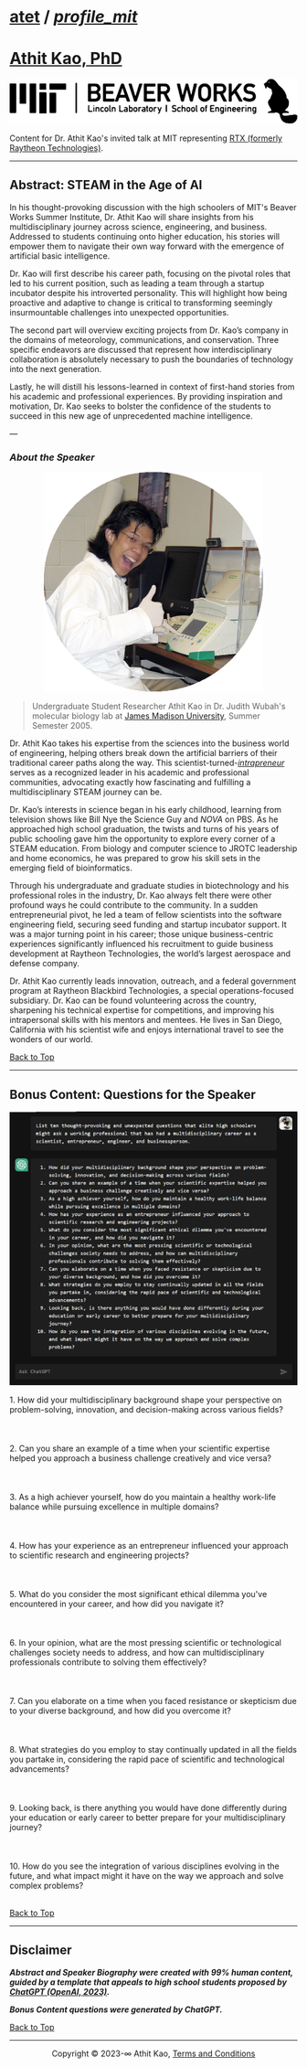 # [atet](https://github.com/atet) / [**_profile_mit_**](https://github.com/atet/profile_mit/blob/main/README.md#atet--profile_mit)

# [Athit Kao, PhD](https://www.athitkao.com)

[![.img/mitllbwsi_logo.png](.img/mitllbwsi_logo.png)](https://beaverworks.ll.mit.edu/CMS/bw/)

Content for Dr. Athit Kao's invited talk at MIT representing [RTX (formerly Raytheon Technologies)](https://www.rtx.com/).

--------------------------------------------------------------------------------------------------

## Abstract: **STEAM in the Age of AI**

In his thought-provoking discussion with the high schoolers of MIT's Beaver Works Summer Institute, Dr. Athit Kao will share insights from his multidisciplinary journey across science, engineering, and business. Addressed to students continuing onto higher education, his stories will empower them to navigate their own way forward with the emergence of artificial basic intelligence.

Dr. Kao will first describe his career path, focusing on the pivotal roles that led to his current position, such as leading a team through a startup incubator despite his introverted personality. This will highlight how being proactive and adaptive to change is critical to transforming seemingly insurmountable challenges into unexpected opportunities. 

The second part will overview exciting projects from Dr. Kao’s company in the domains of meteorology, communications, and conservation. Three specific endeavors are discussed that represent how interdisciplinary collaboration is absolutely necessary to push the boundaries of technology into the next generation.

Lastly, he will distill his lessons-learned in context of first-hand stories from his academic and professional experiences. By providing inspiration and motivation, Dr. Kao seeks to bolster the confidence of the students to succeed in this new age of unprecedented machine intelligence.

—

### ***About the Speaker***

<p align="center">
    <img src=".img/ak_profile_jmu.png">
</p>

> Undergraduate Student Researcher Athit Kao in Dr. Judith Wubah's molecular biology lab at [James Madison University](https://www.jmu.edu/biology/index.shtml), Summer Semester 2005.

Dr. Athit Kao takes his expertise from the sciences into the business world of engineering, helping others break down the artificial barriers of their traditional career paths along the way. This scientist-turned-[*intrapreneur*](https://hbr.org/2020/03/why-you-should-become-an-intrapreneur) serves as a recognized leader in his academic and professional communities, advocating exactly how fascinating and fulfilling a multidisciplinary STEAM journey can be.

Dr. Kao’s interests in science began in his early childhood, learning from television shows like Bill Nye the Science Guy and *NOVA* on PBS. As he approached high school graduation, the twists and turns of his years of public schooling gave him the opportunity to explore every corner of a STEAM education. From biology and computer science to JROTC leadership and home economics, he was prepared to grow his skill sets in the emerging field of bioinformatics.

Through his undergraduate and graduate studies in biotechnology and his professional roles in the industry, Dr. Kao always felt there were other profound ways he could contribute to the community. In a sudden entrepreneurial pivot, he led a team of fellow scientists into the software engineering field, securing seed funding and startup incubator support. It was a major turning point in his career; those unique business-centric experiences significantly influenced his recruitment to guide business development at Raytheon Technologies, the world’s largest aerospace and defense company.

Dr. Athit Kao currently leads innovation, outreach, and a federal government program at Raytheon Blackbird Technologies, a special operations-focused subsidiary. Dr. Kao can be found volunteering across the country, sharpening his technical expertise for competitions, and improving his intrapersonal skills with his mentors and mentees. He lives in San Diego, California with his scientist wife and enjoys international travel to see the wonders of our world.

[Back to Top](#table-of-contents)

--------------------------------------------------------------------------------------------------

## Bonus Content: **Questions for the Speaker**

<p align="center">
    <img src=".img/bonus.png">
</p>

<div class="nobullet">
1. How did your multidisciplinary background shape your perspective on problem-solving, innovation, and decision-making across various fields?</br>
</br>
</br>
</br>
2. Can you share an example of a time when your scientific expertise helped you approach a business challenge creatively and vice versa?</br>
</br>
</br>
</br>
3. As a high achiever yourself, how do you maintain a healthy work-life balance while pursuing excellence in multiple domains?</br>
</br>
</br>
</br>
4. How has your experience as an entrepreneur influenced your approach to scientific research and engineering projects?</br>
</br>
</br>
</br>
5. What do you consider the most significant ethical dilemma you've encountered in your career, and how did you navigate it?</br>
</br>
</br>
</br>
6. In your opinion, what are the most pressing scientific or technological challenges society needs to address, and how can multidisciplinary professionals contribute to solving them effectively?</br>
</br>
</br>
</br>
7. Can you elaborate on a time when you faced resistance or skepticism due to your diverse background, and how did you overcome it?</br>
</br>
</br>
</br>
8. What strategies do you employ to stay continually updated in all the fields you partake in, considering the rapid pace of scientific and technological advancements?</br>
</br>
</br>
</br>
9. Looking back, is there anything you would have done differently during your education or early career to better prepare for your multidisciplinary journey?</br>
</br>
</br>
</br>
10. How do you see the integration of various disciplines evolving in the future, and what impact might it have on the way we approach and solve complex problems?
</div>
</br>

[Back to Top](#table-of-contents)

--------------------------------------------------------------------------------------------------

## Disclaimer

***Abstract and Speaker Biography were created with 99% human content, guided by a template that appeals to high school students proposed by [ChatGPT (OpenAI, 2023)](https://chat.openai.com/chat).***

***Bonus Content questions were generated by ChatGPT.***

[Back to Top](#table-of-contents)

--------------------------------------------------------------------------------------------------

<p align="center">Copyright © 2023-∞ Athit Kao, <a href="http://www.athitkao.com/tos.html" target="_blank">Terms and Conditions</a></p>